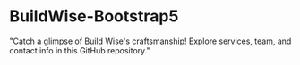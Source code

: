 # BuildWise-Bootstrap5
"Catch a glimpse of Build Wise's craftsmanship! Explore services, team, and contact info in this GitHub repository."
